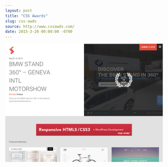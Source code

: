 ```yaml
---
layout: post
title: "CSS Awards"
slug: css-awds
source: http://www.cssawds.com/
date: 2015-3-20 00:00:00 -0700
---
```


<img src="/screenshots/css-awds.jpg">
